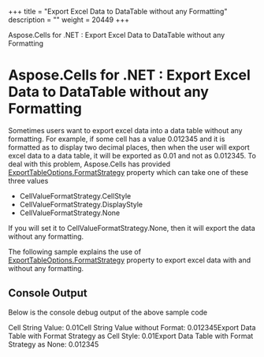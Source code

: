 +++
title = "Export Excel Data to DataTable without any Formatting" 
description = "" 
weight = 20449 
+++

Aspose.Cells for .NET : Export Excel Data to DataTable without any Formatting  

# Aspose.Cells for .NET : Export Excel Data to DataTable without any Formatting


Sometimes users want to export excel data into a data table without any formatting. For example, if some cell has a value 0.012345 and it is formatted as to display two decimal places, then when the user will export excel data to a data table, it will be exported as 0.01 and not as 0.012345. To deal with this problem, Aspose.Cells has provided [ExportTableOptions.FormatStrategy](https://apireference.aspose.com/net/cells/aspose.cells/exporttableoptions/properties/formatstrategy) property which can take one of these three values

*   CellValueFormatStrategy.CellStyle
*   CellValueFormatStrategy.DisplayStyle
*   CellValueFormatStrategy.None

If you will set it to CellValueFormatStrategy.None, then it will export the data without any formatting.

The following sample explains the use of [ExportTableOptions.FormatStrategy](https://apireference.aspose.com/net/cells/aspose.cells/exporttableoptions/properties/formatstrategy) property to export excel data with and without any formatting.

## Console Output

Below is the console debug output of the above sample code

Cell String Value: 0.01Cell String Value without Format: 0.012345Export Data Table with Format Strategy as Cell Style: 0.01Export Data Table with Format Strategy as None: 0.012345

